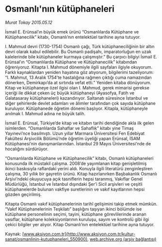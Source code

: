 # Osmanlı'nın kütüphaneleri

*Murat Tokay 2015.05.12*

<div class="pNewsDetailMainContent" itemprop="articleBody">
 <p>
  İsmail E. Erünsal’ın büyük emek ürünü “Osmanlılarda Kütüphane ve Kütüphanecilik” kitabı, Osmanlı’nın entelektüel tarihine ayna tutuyor.
 </p>
 <p>
  I. Mahmud devri (1730-1754) Osmanlı çağı, Türk kütüphaneciliğinin bir altın devri olarak kabul edilebilir. Bu Osmanlı padişahı, imparatorluğun en uzak kalelerinde bile kütüphaneler kurmaya çalışmıştır.” Bu çarpıcı bilgiyi İsmail E. Erünsal’ın “Osmanlılarda Kütüphane ve Kütüphanecilik” kitabından öğreniyoruz. Kitapta I. Mahmud dönemiyle ilgili sayfaları ilgiyle okuyorum. Farklı kaynaklardan yeniden hayatına göz atıyorum, bilgilerimi tazeliyorum: “I. Mahmut, 13 Aralık 1754’te hastalığına rağmen çıktığı cuma namazından dönerken, Demirkapı’da at sırtında vefat etti.” Yeniden kitaba dönüyorum. Kitap ve kütüphaneye özel ilgisi olan I. Mahmud, gerek mimarisi gerekse içeriği ile dikkat çeken üç büyük kütüphaneyi (Ayasofya, Fatih ve Galatasaray kütüphaneleri) kazandırıyor. Saltanatı süresince İstanbul ve diğer şehirlerde devlet adamları ve âlimler tarafından çok sayıda kütüphane kuruluyor. Kütüphanede öğretim dönemi başlıyor. Kitapla, kütüphaneyle anılmak I. Mahmud adına ne büyük talih.
 </p>
 <p>
  İsmail E. Erünsal, Türkiye’de kitap ve kitabın tarihi dendiğinde akla ilk gelen isimlerden. “Osmanlılarda Sahaflar ve Sahaflık” kitabı yine Timaş Yayınevi’nce basılmıştı. Uzun yıllar Marmara Üniversitesi Fen Edebiyat Fakültesi Arşivcilik Bölümü’nde öğretim üyeliği yapan Erünsal, İSAM Kütüphanesi’nin danışmanlarından. İstanbul 29 Mayıs Üniversitesi’nde de hocalığını sürdürüyor.
 </p>
 <p>
  “Osmanlılarda Kütüphane ve Kütüphanecilik” kitabı, Osmanlı kütüphaneleri konusunda ilk müstakil çalışma. 2008’de yayımlanan kitap genişletilmiş ikinci baskısıyla raflardaki yerini aldı. Konuyla ilgili literatürü zenginleştiren çalışma, 30 yıllık bir gayretin ürünü. Kitap hazırlanırken Başbakanlık Osmanlı Arşivi’ndeki okuyucuya açık tasniflerin hepsi taranmış, Vakıflar Genel Müdürlüğü, İstanbul ve İstanbul dışındaki Şer’i Sicil arşivleri ve çeşitli kütüphanelerde bulunan vakfiye suretlerinin ve vakıf kayıtlarının hepsi gözden geçirilmiş.
 </p>
 <p>
  Kitapta Osmanlı vakıf kütüphanelerinin tarihî gelişimini takip etmek mümkün. “Vakıf Kütüphanelerinin Teşkilatı” başlığını taşıyan ikinci bölümde ise kütüphane personelinin seçimi, tayini, kütüphane görevlilerinde aranan vasıflar, kütüphane koleksiyonlarının kuruluşu, sayım ve kontrolü gibi ilgi çekici bilgiler yer alıyor. Kitap Osmanlı’nın entelektüel tarihine ayna tutuyor.
 </p>
</div>


Kaynak: [www.aksiyon.com.tr](http://www.aksiyon.com.tr/kultur-sanat/osmanlinin-kutuphaneleri_550900), [web.archive.org (arşiv bağlantısı)](http://web.archive.org/web/20150813161646/http://www.aksiyon.com.tr/kultur-sanat/osmanlinin-kutuphaneleri_550900)
